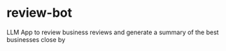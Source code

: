 # review-bot
LLM App to review business reviews and generate a summary of the best businesses close by
